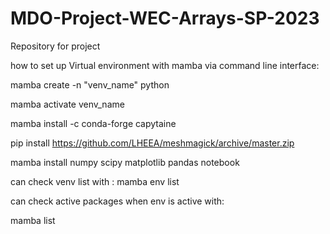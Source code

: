 # MDO-Project-WEC-Arrays-SP-2023

Repository for project



how to set up Virtual environment with mamba via command line interface:

mamba create -n "venv_name" python

mamba activate venv_name

mamba install -c conda-forge capytaine

pip install https://github.com/LHEEA/meshmagick/archive/master.zip

mamba install numpy scipy matplotlib pandas notebook

can check venv list with :
mamba env list


can check active packages when env is active with:

mamba list
